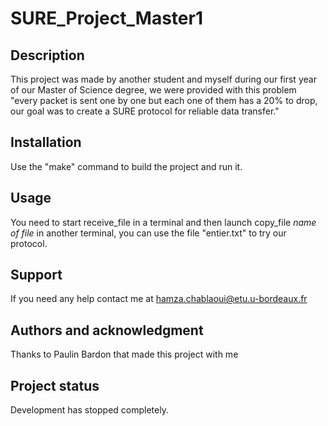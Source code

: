 # SURE_Project_Master1

## Description
This project was made by another student and myself during our first year of our Master of Science degree, we were provided with this problem "every packet is sent one by one but each one of them has a 20% to drop, our goal was to create a SURE protocol for reliable data transfer." 

## Installation
Use the "make" command to build the project and run it.

## Usage
You need to start receive_file in a terminal and then launch copy_file *name of file* in another terminal, you can use the file "entier.txt" to try our protocol.

## Support
If you need any help contact me at hamza.chablaoui@etu.u-bordeaux.fr

## Authors and acknowledgment

Thanks to Paulin Bardon that made this project with me

## Project status

Development has stopped completely.
